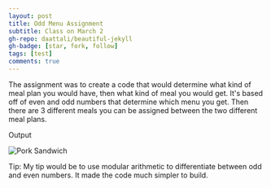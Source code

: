 ```yaml
---
layout: post
title: Odd Menu Assignment
subtitle: Class on March 2
gh-repo: daattali/beautiful-jekyll
gh-badge: [star, fork, follow]
tags: [test]
comments: true
---
```


The assignment was to create a code that would determine what kind of meal plan you would have, then what kind of meal you would get. It's based off of even and odd numbers
that determine which menu you get. Then there are 3 different meals you can be assigned between the two different meal plans.





Output

![Pork Sandwich](https://user-images.githubusercontent.com/124645204/222225301-07d98254-1d86-4366-b1e4-937739aaebc7.jpg)


Tip: My tip would be to use modular arithmetic to differentiate between odd and even numbers. It made the code much simpler to build. 





